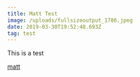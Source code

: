 ```yaml
---
title: Matt Test
image: /uploads/fullsizeoutput_1786.jpeg
date: 2019-03-30T19:52:48.693Z
tag: test
---
```

This is a test

[matt](/uploads/fullsizeoutput_1786.jpeg)
